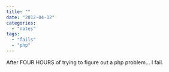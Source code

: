 ```yaml
---
title: ""
date: "2012-04-12"
categories: 
  - "notes"
tags: 
  - "fails"
  - "php"
---
```


After FOUR HOURS of trying to figure out a php problem... I fail.
